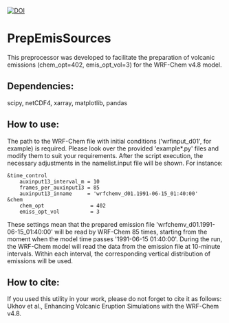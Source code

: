 [![DOI](https://zenodo.org/badge/DOI/10.5281/zenodo.16856541.svg)](https://doi.org/10.5281/zenodo.16856541)

# PrepEmisSources
This preprocessor was developed to facilitate the preparation of volcanic emissions (chem_opt=402, emis_opt_vol=3) for the WRF-Chem v4.8 model.

## Dependencies:
scipy, netCDF4, xarray, matplotlib, pandas

## How to use:
The path to the WRF-Chem file with initial conditions ('wrfinput_d01', for example) is required. Please look over the provided 'example*.py' files and modify them to suit your requirements. 
After the script execution, the necessary adjustments in the namelist.input file will be shown. For instance:

    &time_control
	    auxinput13_interval_m = 10
	    frames_per_auxinput13 = 85
	    auxinput13_inname     = 'wrfchemv_d01.1991-06-15_01:40:00'
    &chem
	    chem_opt               = 402
	    emiss_opt_vol          = 3

These settings mean that the prepared emission file 'wrfchemv_d01.1991-06-15_01:40:00' will be read by WRF-Chem 85 times, starting from the moment when the model time passes '1991-06-15 01:40:00'.
During the run, the WRF-Chem model will read the data from the emission file at 10-minute intervals. Within each interval, the corresponding vertical distribution of emissions will be used.

## How to cite:
If you used this utility in your work, please do not forget to cite it as follows:
Ukhov et al., Enhancing Volcanic Eruption Simulations with the WRF-Chem v4.8.
